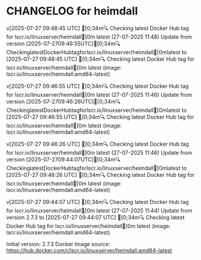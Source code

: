 CHANGELOG for heimdall
===================
v[2025-07-27 09:48:45 UTC] [0;34m🔍 Checking latest Docker Hub tag for lscr.io/linuxserver/heimdall[0m
latest (27-07-2025 11:48)
    Update from version [2025-07-2709:46:55UTC][0;34m🔍CheckinglatestDockerHubtagforlscr.io/linuxserver/heimdall[0mlatest to [2025-07-27 09:48:45 UTC] [0;34m🔍 Checking latest Docker Hub tag for lscr.io/linuxserver/heimdall[0m
latest (image: lscr.io/linuxserver/heimdall:amd64-latest)


v[2025-07-27 09:46:55 UTC] [0;34m🔍 Checking latest Docker Hub tag for lscr.io/linuxserver/heimdall[0m
latest (27-07-2025 11:46)
    Update from version [2025-07-2709:46:26UTC][0;34m🔍CheckinglatestDockerHubtagforlscr.io/linuxserver/heimdall[0mlatest to [2025-07-27 09:46:55 UTC] [0;34m🔍 Checking latest Docker Hub tag for lscr.io/linuxserver/heimdall[0m
latest (image: lscr.io/linuxserver/heimdall:amd64-latest)


v[2025-07-27 09:46:26 UTC] [0;34m🔍 Checking latest Docker Hub tag for lscr.io/linuxserver/heimdall[0m
latest (27-07-2025 11:46)
    Update from version [2025-07-2709:44:07UTC][0;34m🔍CheckinglatestDockerHubtagforlscr.io/linuxserver/heimdall[0mlatest to [2025-07-27 09:46:26 UTC] [0;34m🔍 Checking latest Docker Hub tag for lscr.io/linuxserver/heimdall[0m
latest (image: lscr.io/linuxserver/heimdall:amd64-latest)


v[2025-07-27 09:44:07 UTC] [0;34m🔍 Checking latest Docker Hub tag for lscr.io/linuxserver/heimdall[0m
latest (27-07-2025 11:44)
    Update from version 2.7.3 to [2025-07-27 09:44:07 UTC] [0;34m🔍 Checking latest Docker Hub tag for lscr.io/linuxserver/heimdall[0m
latest (image: lscr.io/linuxserver/heimdall:amd64-latest)



Initial version: 2.7.3
Docker Image source: https://hub.docker.com/r/lscr.io/linuxserver/heimdall:amd64-latest

